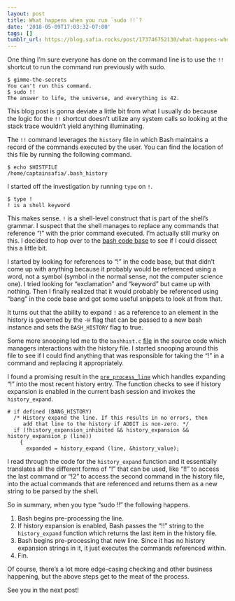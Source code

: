 ```yaml
---
layout: post
title: What happens when you run `sudo !!`?
date: '2018-05-09T17:03:32-07:00'
tags: []
tumblr_url: https://blog.safia.rocks/post/173746752130/what-happens-when-you-run-sudo
---
```

One thing I’m sure everyone has done on the command line is to use the `!!` shortcut to run the command run previously with sudo.

    $ gimme-the-secrets
    You can't run this command.
    $ sudo !!
    The answer to life, the universe, and everything is 42.

This blog post is gonna deviate a little bit from what I usually do because the logic for the `!!` shortcut doesn’t utilize any system calls so looking at the stack trace wouldn’t yield anything illuminating.

The `!!` command leverages the `history` file in which Bash maintains a record of the commands executed by the user. You can find the location of this file by running the following command.

    $ echo $HISTFILE
    /home/captainsafia/.bash_history

I started off the investigation by running `type` on `!`.

    $ type !
    ! is a shell keyword

This makes sense. `!` is a shell-level construct that is part of the shell’s grammar. I suspect that the shell manages to replace any commands that reference “!” with the prior command executed. I’m actually still murky on this. I decided to hop over to the [bash code base](https://github.com/bminor/bash) to see if I could dissect this a little bit.

I started by looking for references to “!” in the code base, but that didn’t come up with anything because it probably would be referenced using a word, not a symbol (symbol in the normal sense, not the computer science one). I tried looking for “exclamation” and “keyword” but came up with nothing. Then I finally realized that it would probably be referenced using “bang” in the code base and got some useful snippets to look at from that.

It turns out that the ability to expand `!` as a reference to an element in the history is governed by the `-H` flag that can be passed to a new bash instance and sets the `BASH_HISTORY` flag to true.

Some more snooping led me to the `bashhist.c` [file](https://github.com/bminor/bash/blob/7de27456f6494f5f9c11ea1c19024d0024f31112/bashhist.c) in the source code which managers interactions with the history file. I started snooping around this file to see if I could find anything that was responsible for taking the “!” in a command and replacing it appropriately.

I found a promising result in the [`pre_process_line`](https://github.com/bminor/bash/blob/7de27456f6494f5f9c11ea1c19024d0024f31112/bashhist.c#L517) which handles expanding “!” into the most recent history entry. The function checks to see if history expansion is enabled in the current bash session and invokes the `history_expand`.

    # if defined (BANG_HISTORY)
      /* History expand the line. If this results in no errors, then
         add that line to the history if ADDIT is non-zero. */
      if (!history_expansion_inhibited && history_expansion && history_expansion_p (line))
        {
          expanded = history_expand (line, &history_value);

I read through the code for the `history_expand` function and it essentially translates all the different forms of “!” that can be used, like “!!” to access the last command or “!2” to access the second command in the history file, into the actual commands that are referenced and returns them as a new string to be parsed by the shell.

So in summary, when you type “sudo !!” the following happens.

1. Bash begins pre-processing the line.
2. If history expansion is enabled, Bash passes the “!!” string to the `history_expand` function which returns the last item in the history file.
3. Bash begins pre-processing that new line. Since it has no history expansion strings in it, it just executes the commands referenced within.
4. Fin.

Of course, there’s a lot more edge-casing checking and other business happening, but the above steps get to the meat of the process.

See you in the next post!

